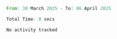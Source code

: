 <!--START_SECTION:waka-->

```rust
From: 30 March 2025 - To: 06 April 2025

Total Time: 0 secs

No activity tracked
```

<!--END_SECTION:waka-->
